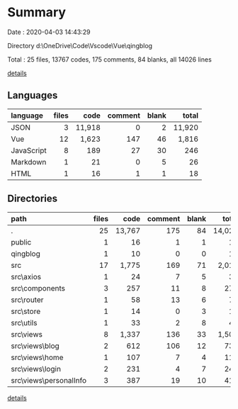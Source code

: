 # Summary

Date : 2020-04-03 14:43:29

Directory d:\OneDrive\Code\Vscode\Vue\qingblog

Total : 25 files,  13767 codes, 175 comments, 84 blanks, all 14026 lines

[details](details.md)

## Languages
| language | files | code | comment | blank | total |
| :--- | ---: | ---: | ---: | ---: | ---: |
| JSON | 3 | 11,918 | 0 | 2 | 11,920 |
| Vue | 12 | 1,623 | 147 | 46 | 1,816 |
| JavaScript | 8 | 189 | 27 | 30 | 246 |
| Markdown | 1 | 21 | 0 | 5 | 26 |
| HTML | 1 | 16 | 1 | 1 | 18 |

## Directories
| path | files | code | comment | blank | total |
| :--- | ---: | ---: | ---: | ---: | ---: |
| . | 25 | 13,767 | 175 | 84 | 14,026 |
| public | 1 | 16 | 1 | 1 | 18 |
| qingblog | 1 | 10 | 0 | 0 | 10 |
| src | 17 | 1,775 | 169 | 71 | 2,015 |
| src\axios | 1 | 24 | 7 | 5 | 36 |
| src\components | 3 | 257 | 11 | 8 | 276 |
| src\router | 1 | 58 | 13 | 6 | 77 |
| src\store | 1 | 14 | 0 | 3 | 17 |
| src\utils | 1 | 33 | 2 | 8 | 43 |
| src\views | 8 | 1,337 | 136 | 33 | 1,506 |
| src\views\blog | 2 | 612 | 106 | 12 | 730 |
| src\views\home | 1 | 107 | 7 | 4 | 118 |
| src\views\login | 2 | 231 | 4 | 7 | 242 |
| src\views\personalInfo | 3 | 387 | 19 | 10 | 416 |

[details](details.md)